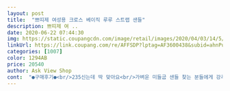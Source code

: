 ```yaml
---
layout: post 
title:  "쁘띠제 여성용 크로스 베이직 루루 스트랩 샌들" 
description: 쁘띠제 여 ..
date: 2020-06-22 07:44:30 
img: https://static.coupangcdn.com/image/retail/images/2020/04/03/14/5/8537db7b-f14c-487a-8a0f-cbc44bf2a008.jpg 
linkUrl: https://link.coupang.com/re/AFFSDP?lptag=AF3600438&subid=ahnPublicAsk&pageKey=1431765956&itemId=2472904267&vendorItemId=70466288821&traceid=V0-113-072e3c2a7d0589cd 
categories: [1007] 
color: 1294AB 
price: 20540 
author: Ask View Shop 
cont:  "●구매후기●<br/>235신는데 딱 맞아요<br/>가벼운 미들굽 샌들 찾는 분들에게 강추합니다.<br/><br/>굽도 높지도 그렇다고 낮지도 않은 미들굽이라 원피스에 입으니 잘 어울려요.<br/><br/>맘에 듭니다  발이 예쁘지않은데도 괜잖아보이는듯 해요<br/>본드나 마감 처리도 깔끔한편이네요<br/>사이즈 때문에 우선 하나만 주문해 봤는데, 역시 2치수 크게 시키길 잘한듯.<br/> 이 회사는 확실히 다른 데보다 사이즈가 작아요.<br/> 특히 발볼 너무 작게 나와요.<br/> 이것보다 가격 더 주고 산 모양 비슷한 타사 제품 있는데, 비교해 보니 이게 좀 더 무겁네요.<br/> 굽이 좀 딱딱한듯.<br/> 발볼이 좀 있으면 2치수 크게.<br/> 없으면, 1치수만 크게 시키면 편하게 신을듯요.<br/> 한 쪽에  끈적거리는 까만 게 묻어 왔어요.<br/> 검수 좀 잘 해서 보내세요.<br/><br/>사진처럼 약간 신발 옆쪽이 오염돼서 오긴 했는데, 어차피 신다 보면 더러워질거 ㅋㅋ<br/>색상은 인디핑크 했는데 누드톤이라 그런지 신었을때 다리도 길어보이고 예쁩니다.<br/><br/>신경 안쓰고 신으려구요 ㅎㅎ<br/>어김없이 돌아온 여름을 맞아 올해 신을 샌들 검색 하던 중 로켓배송 되고, 굽도 적당히 있고 편해보이길래 주문했어요.<br/><br/>여름에 신는 샌들류는 한철용을 사서 신고 버리는 타입이에요.<br/><br/>일단 신발이 완전 가볍구요.<br/> 신고 걸어보니 적당한 쿠션감에 가벼워서 짱이네요.<br/><br/>저렴하고 굽도 너무 높지않고 신어보니 무난하니 안정감있어요<br/>정사이즈로 나온거 같아요<br/>평소 230<br/> -235 신는 평범한 발인데, 이거 235 시키니 편하게 딱 잘 맞아요.<br/><br/>" 
---
```

